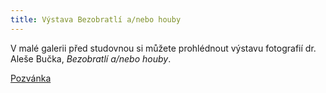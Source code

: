 ```yaml
---
title: Výstava Bezobratlí a/nebo houby
---
```


V malé galerii před studovnou si můžete prohlédnout výstavu fotografií dr. Aleše Bučka, *Bezobratlí a/nebo houby*.

[Pozvánka](http://knihovna.pedf.cuni.cz/img/pozvanka_bucek.jpg)
